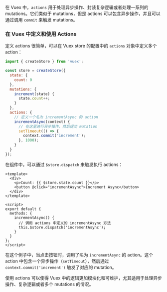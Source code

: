 在 Vuex 中，`actions` 用于处理异步操作、封装复杂逻辑或者处理一系列的 mutations。它们类似于 mutations，但是 actions 可以包含异步操作，并且可以通过调用 `commit` 来触发 mutations。

### 在 Vuex 中定义和使用 Actions

定义 actions 很简单，可以在 Vuex store 的配置中的 `actions` 对象中定义多个 action：

```javascript
import { createStore } from 'vuex';

const store = createStore({
  state: {
    count: 0
  },
  mutations: {
    increment(state) {
      state.count++;
    }
  },
  actions: {
    // 定义一个名为 incrementAsync 的 action
    incrementAsync(context) {
      // 在这里进行异步操作，然后提交 mutation
      setTimeout(() => {
        context.commit('increment');
      }, 1000);
    }
  }
});
```

在组件中，可以通过 `$store.dispatch` 来触发执行 actions：

```vue
<template>
  <div>
    <p>Count: {{ $store.state.count }}</p>
    <button @click="incrementAsync">Increment Async</button>
  </div>
</template>

<script>
export default {
  methods: {
    incrementAsync() {
      // 调用 actions 中定义的 incrementAsync 方法
      this.$store.dispatch('incrementAsync');
    }
  }
};
</script>
```

在这个例子中，当点击按钮时，调用了名为 `incrementAsync` 的 action。这个 action 中包含一个异步操作（`setTimeout`），然后通过 `context.commit('increment')` 触发了对应的 mutation。

使用 actions 可以使得 Vuex 中的逻辑更加模块化和可维护，尤其适用于处理异步操作、复杂逻辑或者多个 mutations 的情况。
